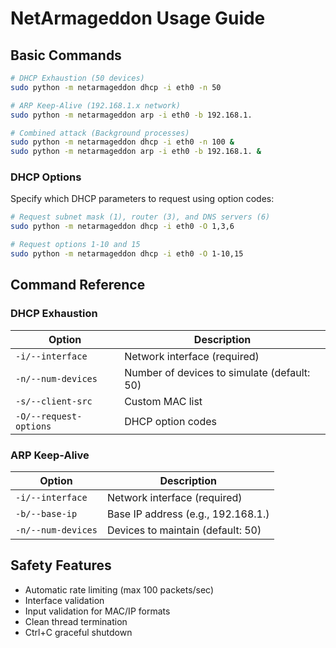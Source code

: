 # NetArmageddon Usage Guide

## Basic Commands

```bash
# DHCP Exhaustion (50 devices)
sudo python -m netarmageddon dhcp -i eth0 -n 50

# ARP Keep-Alive (192.168.1.x network)
sudo python -m netarmageddon arp -i eth0 -b 192.168.1.

# Combined attack (Background processes)
sudo python -m netarmageddon dhcp -i eth0 -n 100 &
sudo python -m netarmageddon arp -i eth0 -b 192.168.1. &
```
### DHCP Options
Specify which DHCP parameters to request using option codes:
```bash
# Request subnet mask (1), router (3), and DNS servers (6)
sudo python -m netarmageddon dhcp -i eth0 -O 1,3,6

# Request options 1-10 and 15
sudo python -m netarmageddon dhcp -i eth0 -O 1-10,15
```

## Command Reference

### DHCP Exhaustion
| Option | Description |
|--------|-------------|
| `-i/--interface` | Network interface (required) |
| `-n/--num-devices` | Number of devices to simulate (default: 50) |
| `-s/--client-src` | Custom MAC list |
| `-O/--request-options` | DHCP option codes |

### ARP Keep-Alive
| Option | Description |
|--------|-------------|
| `-i/--interface` | Network interface (required) |
| `-b/--base-ip` | Base IP address (e.g., 192.168.1.) |
| `-n/--num-devices` | Devices to maintain (default: 50) |

## Safety Features
- Automatic rate limiting (max 100 packets/sec)
- Interface validation
- Input validation for MAC/IP formats
- Clean thread termination
- Ctrl+C graceful shutdown